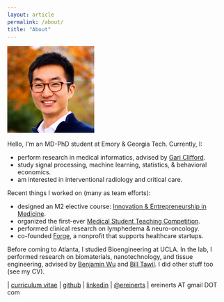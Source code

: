 ```yaml
---
layout: article
permalink: /about/
title: "About"
---
```


<img src="/images/erik.jpg" width="200">

Hello, I'm an MD-PhD student at Emory & Georgia Tech. Currently, I:

+ perform research in medical informatics, advised by [Gari Clifford](http://gdclifford.info/gari.html).
+ study signal processing, machine learning, statistics, & behavioral economics.
+ am interested in interventional radiology and critical care.

Recent things I worked on (many as team efforts):

+ designed an M2 elective course: [Innovation & Entrepreneurship in Medicine](http://erikreinertsen.com/iemed/).
+ organized the first-ever [Medical Student Teaching Competition](http://emorymstc.com/).
+ performed clinical research on lymphedema & neuro-oncology.
+ co-founded [Forge](http://forgehealth.org), a nonprofit that supports healthcare startups.

Before coming to Atlanta, I studied Bioengineering at UCLA. In the lab, I performed research on biomaterials, nanotechnology, and tissue engineering, advised by [Benjamin Wu](http://www.bioeng.ucla.edu/people/faculty/Faculty/benjamin-m.-wu-d.d.s.-ph.d) and [Bill Tawil](http://www.bioeng.ucla.edu/people/faculty/adjunct-faculty/bill-j.-tawil-ph.d). I did other stuff too (see my CV).

<i class="fa fa-graduation-cap"></i> | [curriculum vitae](https://dl.dropboxusercontent.com/u/1102315/Erik%20Reinertsen%20CV.pdf)
<i class="fa fa-github"></i> | [github](https://github.com/erikreinertsen)
<i class="fa fa-linkedin"></i> | [linkedin](http://www.linkedin.com/in/erikreinertsen/)
<i class="fa fa-twitter"></i> | [@ereinerts](http://www.twitter.com/ereinerts)
<i class="fa fa-envelope"></i> | ereinerts AT gmail DOT com
